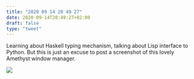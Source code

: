 ```yaml
---
title: "2020 09 14 20 49 27"
date: 2020-09-14T20:49:27+02:00
draft: false
type: "tweet"
---
```

Learning about Haskell typing mechanism, talking about Lisp interface to Python. But this is just an excuse to post a screenshot of this lovely Amethyst window manager.

![](/img/2020-09-14-19-47-31.png)
